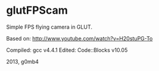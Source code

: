 glutFPScam
==========

Simple FPS flying camera in GLUT.

Based on: http://www.youtube.com/watch?v=H20stuPG-To

Compiled: gcc v4.4.1
Edited: Code::Blocks v10.05

 2013, g0mb4
